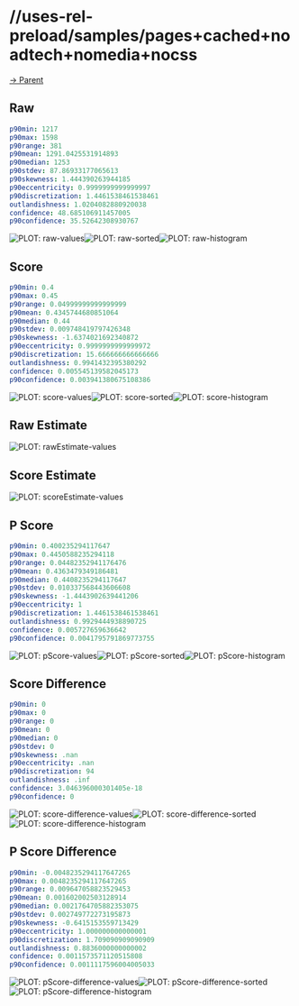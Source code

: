 
# //uses-rel-preload/samples/pages+cached+noadtech+nomedia+nocss

[→ Parent](../..)


## Raw


```yaml
p90min: 1217
p90max: 1598
p90range: 381
p90mean: 1291.0425531914893
p90median: 1253
p90stdev: 87.86933177065613
p90skewness: 1.444390263944185
p90eccentricity: 0.9999999999999997
p90discretization: 1.4461538461538461
outlandishness: 1.0204082880920038
confidence: 48.685106911457005
p90confidence: 35.52642308930767

```

![PLOT: raw-values](./raw/values.svg)![PLOT: raw-sorted](./raw/sorted.svg)![PLOT: raw-histogram](./raw/histogram.svg)
## Score


```yaml
p90min: 0.4
p90max: 0.45
p90range: 0.04999999999999999
p90mean: 0.4345744680851064
p90median: 0.44
p90stdev: 0.009748419797426348
p90skewness: -1.6374021692340872
p90eccentricity: 0.9999999999999972
p90discretization: 15.666666666666666
outlandishness: 0.9941432395380292
confidence: 0.005545139582045173
p90confidence: 0.003941380675108386

```

![PLOT: score-values](./score/values.svg)![PLOT: score-sorted](./score/sorted.svg)![PLOT: score-histogram](./score/histogram.svg)
## Raw Estimate

![PLOT: rawEstimate-values](./rawEstimate/values.svg)
## Score Estimate

![PLOT: scoreEstimate-values](./scoreEstimate/values.svg)
## P Score


```yaml
p90min: 0.400235294117647
p90max: 0.4450588235294118
p90range: 0.04482352941176476
p90mean: 0.4363479349186481
p90median: 0.4408235294117647
p90stdev: 0.010337568443606608
p90skewness: -1.4443902639441206
p90eccentricity: 1
p90discretization: 1.4461538461538461
outlandishness: 0.9929444938890725
confidence: 0.005727659636642
p90confidence: 0.0041795791869773755

```

![PLOT: pScore-values](./pScore/values.svg)![PLOT: pScore-sorted](./pScore/sorted.svg)![PLOT: pScore-histogram](./pScore/histogram.svg)
## Score Difference


```yaml
p90min: 0
p90max: 0
p90range: 0
p90mean: 0
p90median: 0
p90stdev: 0
p90skewness: .nan
p90eccentricity: .nan
p90discretization: 94
outlandishness: .inf
confidence: 3.046396000301405e-18
p90confidence: 0

```

![PLOT: score-difference-values](./score-difference/values.svg)![PLOT: score-difference-sorted](./score-difference/sorted.svg)![PLOT: score-difference-histogram](./score-difference/histogram.svg)
## P Score Difference


```yaml
p90min: -0.0048235294117647265
p90max: 0.0048235294117647265
p90range: 0.009647058823529453
p90mean: 0.001602002503128914
p90median: 0.0021764705882353075
p90stdev: 0.002749772273195873
p90skewness: -0.6415153559713429
p90eccentricity: 1.000000000000001
p90discretization: 1.709090909090909
outlandishness: 0.8836000000000002
confidence: 0.0011573571120515808
p90confidence: 0.0011117596004005033

```

![PLOT: pScore-difference-values](./pScore-difference/values.svg)![PLOT: pScore-difference-sorted](./pScore-difference/sorted.svg)![PLOT: pScore-difference-histogram](./pScore-difference/histogram.svg)
